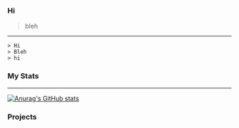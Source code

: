 ### Hi
> bleh
---
```
> Hi
> Bleh
> hi
```
### My Stats
---
[![Anurag's GitHub stats](https://github-readme-stats.vercel.app/api?username=serenntea&show_icons=true&theme=shadow_red)](https://github.com/anuraghazra/github-readme-stats)

### Projects
